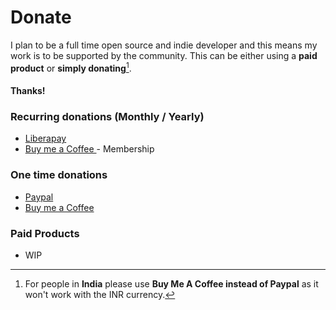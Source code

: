 # Donate

I plan to be a full time open source and indie developer and this means my work is to be supported by the community. This can be either using a **paid product** or **simply donating**[^1].

[^1]: For people in **India** please use **Buy Me A Coffee instead of Paypal** as it won't work with the INR currency.

#### Thanks!

### Recurring donations (Monthly / Yearly)

- <a href="https://liberapay.com/reaper" target="_blank"> Liberapay </a>
- <a href="https://www.buymeacoffee.com/barelyhuman" target="_blank"> Buy me a Coffee </a> - Membership

### One time donations

- <a href="https://paypal.me/barelyreaper" target="_blank"> Paypal</a>
- <a href="https://www.buymeacoffee.com/barelyhuman" target="_blank"> Buy me a Coffee </a>

### Paid Products

- WIP
